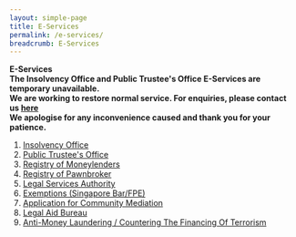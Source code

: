 ```yaml
---
layout: simple-page
title: E-Services 
permalink: /e-services/
breadcrumb: E-Services 
---
```


**E-Services** <br>
**The Insolvency Office and Public Trustee's Office E-Services are temporary unavailable. <br>
We are working to restore normal service. <nr>
For enquiries, please contact us [here](https://eservices.mlaw.gov.sg/enquiry/)<br>
We apologise for any inconvenience caused and thank you for your patience.** <br>

1. [Insolvency Office](https://eservices.mlaw.gov.sg/io/)
2. [Public Trustee's Office](https://eservices.mlaw.gov.sg/pto/welcome.xhtml)
3. [Registry of Moneylenders](https://eservices.mlaw.gov.sg/rom/)
4. [Registry of Pawnbroker](https://eservices.mlaw.gov.sg/rop/)
5. [Legal Services Authority](https://eservices.mlaw.gov.sg/lsra/lsra-home)
6. [Exemptions (Singapore Bar/FPE)](https://eservices.mlaw.gov.sg/li/ems/application/exemption.aspx) 
7. [Application for Community Mediation](https://cmc.mlaw.gov.sg/e-services/log-into-mediators-portal/)
8. [Legal Aid Bureau](https://eservices.mlaw.gov.sg/labesvc/)
9. [Anti-Money Laundering / Countering The Financing Of Terrorism](https://acd.mlaw.gov.sg)
